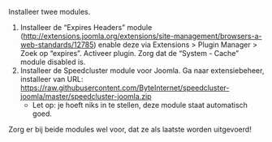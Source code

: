 Installeer twee modules.

1. Installeer de “Expires Headers” module (http://extensions.joomla.org/extensions/site-management/browsers-a-web-standards/12785) enable deze via Extensions > Plugin Manager > Zoek op “expires”. Activeer plugin. Zorg dat de “System - Cache” module disabled is.
1. Installeer de Speedcluster module voor Joomla. Ga naar extensiebeheer, installeer van URL:  https://raw.githubusercontent.com/ByteInternet/speedcluster-joomla/master/speedcluster-joomla.zip
	- Let op: je hoeft niks in te stellen, deze module staat automatisch goed.

Zorg er bij beide modules wel voor, dat ze als laatste worden uitgevoerd!
